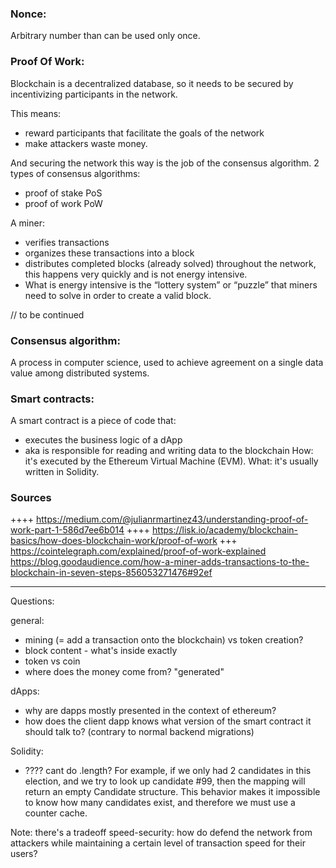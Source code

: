 ### Nonce:
Arbitrary number than can be used only once.

### Proof Of Work:
Blockchain is a decentralized database, so it needs to be secured by incentivizing participants in the network.

This means:
- reward participants that facilitate the goals of the network
- make attackers waste money. 

And securing the network this way is the job of the consensus algorithm. 
2 types of consensus algorithms:
- proof of stake PoS
- proof of work PoW  

A miner:  
- verifies transactions 
- organizes these transactions into a block
- distributes completed blocks (already solved) throughout the network, this happens very quickly and is not energy intensive. 
- What is energy intensive is the “lottery system” or “puzzle” that miners need to solve in order to create a valid block.

// to be continued

### Consensus algorithm: 
A process in computer science, used to achieve agreement on a single data value among distributed systems.

### Smart contracts:
A smart contract is a piece of code that:
- executes the business logic of a dApp
- aka is responsible for reading and writing data to the blockchain
How: it's executed by the Ethereum Virtual Machine (EVM).
What: it's usually written in Solidity. 

### Sources

++++ https://medium.com/@julianrmartinez43/understanding-proof-of-work-part-1-586d7ee6b014
++++ https://lisk.io/academy/blockchain-basics/how-does-blockchain-work/proof-of-work 
+++ https://cointelegraph.com/explained/proof-of-work-explained
https://blog.goodaudience.com/how-a-miner-adds-transactions-to-the-blockchain-in-seven-steps-856053271476#92ef

------- 

Questions:

general:
- mining (= add a transaction onto the blockchain) vs token creation?
- block content - what's inside exactly
- token vs coin
- where does the money come from? "generated"


dApps:
- why are dapps mostly presented in the context of ethereum?
- how does the client dapp knows what version of the smart contract it should talk to? (contrary to normal backend migrations)

Solidity:
- ???? cant do .length? For example, if we only had 2 candidates in this election, and we try to look up candidate #99, then the mapping will return an empty Candidate structure. This behavior makes it impossible to know how many candidates exist, and therefore we must use a counter cache.

Note: there's a tradeoff speed-security: how do defend the network from attackers while maintaining a certain level of transaction speed for their users?  
